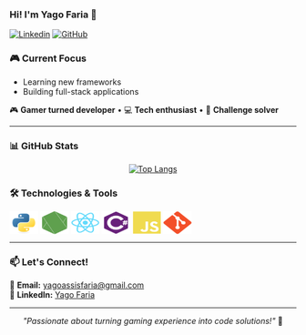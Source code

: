 ### Hi! I'm Yago Faria 🖖

[![Linkedin](https://img.shields.io/badge/LinkedIn-0077B5?style=for-the-badge&logo=linkedin&logoColor=white)](https://www.linkedin.com/in/yago-faria/)
[![GitHub](https://img.shields.io/badge/GitHub-100000?style=for-the-badge&logo=github&logoColor=white)](https://github.com/Vaftir)

### 🎮 Current Focus
- Learning new frameworks
- Building full-stack applications

🎮 **Gamer turned developer** • 💻 **Tech enthusiast** • 🚀 **Challenge solver**

---



### 📊 GitHub Stats
<div align="center">
  
[![Top Langs](https://github-readme-stats.vercel.app/api/top-langs/?username=Vaftir&layout=compact&theme=dracula&hide_border=true)](https://github.com/anuraghazra/github-readme-stats)

</div>

### 🛠️ Technologies & Tools

<div style="display: inline_block">
  <img align="center" alt="Python" height="40" width="50" src="https://raw.githubusercontent.com/devicons/devicon/master/icons/python/python-original.svg">
  <img align="center" alt="Node.js" height="40" width="50" src="https://raw.githubusercontent.com/devicons/devicon/master/icons/nodejs/nodejs-plain.svg">
  <img align="center" alt="React" height="40" width="50" src="https://raw.githubusercontent.com/devicons/devicon/master/icons/react/react-original.svg">
  <img align="center" alt="C#" height="40" width="50" src="https://raw.githubusercontent.com/devicons/devicon/master/icons/csharp/csharp-plain.svg">
   <img align="center" alt="JavaScript" height="40" width="50" src="https://raw.githubusercontent.com/devicons/devicon/master/icons/javascript/javascript-plain.svg">
   <img align="center" alt="Git" height="40" width="50" src="https://raw.githubusercontent.com/devicons/devicon/master/icons/git/git-original.svg">
</div>

---

### 📫 Let's Connect!

📧 **Email:** yagoassisfaria@gmail.com  
💼 **LinkedIn:** [Yago Faria](https://www.linkedin.com/in/yago-faria/)

---

<div align="center">
  
*"Passionate about turning gaming experience into code solutions!"* 🎯

</div>
